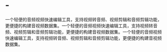 # -
一个轻便的音频视频快速编辑工具，支持视频转音频、视频剪辑和音频剪辑功能，更便捷的构建音视频数据集。一个轻便的音频视频快速编辑工具，支持视频转音频、视频剪辑和音频剪辑功能，更便捷的构建音视频数据集。一个轻便的音频视频快速编辑工具，支持视频转音频、视频剪辑和音频剪辑功能，更便捷的构建音视频数据集。
